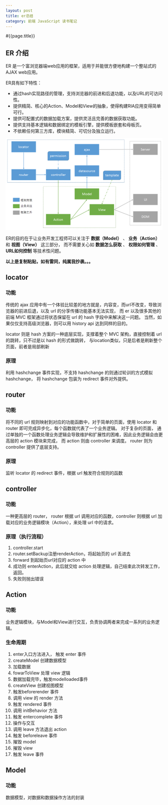 ```yaml
---
layout: post
title: er总结
category: 前端 JavaScript 读书笔记
---
```


#{{page.title}}

## ER 介绍

ER 是一个富浏览器端web应用的框架，适用于并能很方便地构建一个整站式的AJAX web应用。

ER具有如下特性：

-   通过hash实现路径的管理，支持浏览器的前进和后退功能，以及URL的可访问性。
-   提供精简、核心的Action、Model和View的抽象，使得构建RIA应用变得简单可行。
-   提供可配置式的数据加载方案，提供灵活且完善的数据获取功能。
-   提供支持基本逻辑和数据绑定的模板引擎，提供模板嵌套和母板页。
-   不依赖任何第三方库，模块精简、可切分及独立运行。

![ER总体结构](img/er-overview.png)

ER的目的在于让业务开发工程师可以关注于 **数据（Model）** 、 **业务（Action）** 和 **视图（View）** 这三部分，
而不需要关心如 **数据怎么获取** 、 **权限如何管理** 、 **URL如何控制** 等技术性问题。

**以上是复制粘贴，如有雷同，纯属我抄袭。。。**

## locator

### 功能
传统的 ajax 应用中有一个体验比较差的地方就是，内容变，而url不改变，导致浏览器的前进后退，以及 url 的分享传播功能基本无法实现，
而 er 以及很多其他的前端 MVC 框架通过将状态保留在 url 的 hash 字段中来解决这一问题。
当然，如果仅仅支持高级浏览器，则可以用 history api 达到同样的目的。

locator 则是 hash 方案的一种底层实现，支撑着整个 MVC 架构，直接控制着 url 的跳转，只不过是以 hash 的形式做跳转，
与location类似，只是后者是刷新整个页面，前者是局部刷新

### 原理
利用 hashchange 事件实现，不支持 hashchange 的则通过轮训的方式模拟 hashchange， 将 hashchange 包装为 redirect 事件对外提供。

## router

### 功能
将不同的 url 规则映射到对应的功能函数中，对于简单的页面，使用 locator 和 router 即可完成异步化，每个函数就代表了一个业务逻辑。
对于复杂的页面， 通过单独的一个函数处理业务逻辑会导致维护和扩展性的困难，因此业务逻辑会由更高层的 action 模块来完成，
而 action 则由 controller 来调度。 router 则为 controller 提供了底层支持。

### 原理
监听 locator 的 redirect 事件，根据 url 触发符合规则的函数

## controller

### 功能
一种更高层的 router， router 根据 url 调用对应的函数，controller 则根据 url 加载对应的业务逻辑模块（Action），来处理 url 中的请求。

### 原理（执行流程）
1. controller.start
2. router.setBackup注册renderAction，将起始页的 url 丢进去
3. forward 到起始页url对应的 action 中
4. 成功则 enterAction，此后就交给 action 处理逻辑，自己结束此次转发工作，返回。
5. 失败则抛出错误

## Action

### 功能
业务逻辑模块，与Model和View进行交互，负责协调两者来完成一系列的业务逻辑。

### 生命周期
1. enter入口方法进入， 触发 enter 事件
2. createModel 创建数据模型
3. 加载数据
4. fowarToView 处理 view 逻辑
5. 数据加载完毕，触发modelloaded事件
6. createView 创建视图模型
7. 触发beforerender 事件
8. 调用 view 的 render 方法
9. 触发 rendered 事件
10. 调用 initBehavior 方法
11. 触发 entercomplete 事件
12. 操作与交互
13. 调用 leave 方法退出 action
14. 触发 beforeleave 事件
15. 摧毁 model
16. 摧毁 view
17. 触发 leave 事件

## Model

### 功能
数据模型，对数据和数据操作方法的封装






